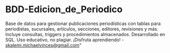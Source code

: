 # BDD-Edicion_de_Periodico
Base de datos para gestionar publicaciones periodísticas con tablas para periodistas, sucursales, artículos, secciones, editores, revisiones y más. Incluye consultas, triggers y procedimientos almacenados. Desarrollado en SQL. Uso educativo, no plagiar. ¡Disfruta aprendiendo! - skalemi.michaelvinces@gmail.com"
